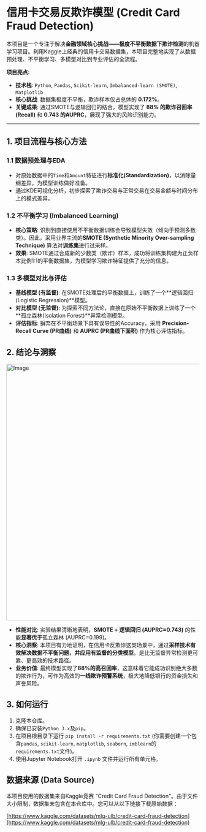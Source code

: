 # 信用卡交易反欺诈模型 (Credit Card Fraud Detection)

本项目是一个专注于解决**金融领域核心挑战——极度不平衡数据下欺诈检测**的机器学习项目。利用Kaggle上经典的信用卡交易数据集，本项目完整地实现了从数据预处理、不平衡学习、多模型对比到专业评估的全流程。

**项目亮点:**
*   **技术栈**: `Python`, `Pandas`, `Scikit-learn`, `Imbalanced-learn (SMOTE)`, `Matplotlib`
*   **核心挑战**: 数据集极度不平衡，欺诈样本仅占总体的 **0.172%**。
*   **关键成果**: 通过SMOTE与逻辑回归的结合，模型实现了 **88% 的欺诈召回率(Recall)** 和 **0.743 的AUPRC**，展现了强大的风险识别能力。

---

## 1. 项目流程与核心方法

### 1.1 数据预处理与EDA
*   对原始数据中的`Time`和`Amount`特征进行**标准化(Standardization)**，以消除量纲差异，为模型训练做好准备。
*   通过KDE可视化分析，初步探索了欺诈交易与正常交易在交易金额与时间分布上的模式差异。

### 1.2 不平衡学习 (Imbalanced Learning)
*   **核心策略**: 识别到直接使用不平衡数据训练会导致模型失效（倾向于预测多数类）。因此，采用业界主流的**SMOTE (Synthetic Minority Over-sampling Technique)** 算法对**训练集**进行过采样。
*   **效果**: SMOTE通过合成新的少数类（欺诈）样本，成功将训练集构建为正负样本比例1:1的平衡数据集，为模型学习欺诈特征提供了充分的信息。

### 1.3 多模型对比与评估
*   **基线模型 (有监督)**: 在SMOTE处理后的平衡数据上，训练了一个**逻辑回归(Logistic Regression)**模型。
*   **对比模型 (无监督)**: 为探索不同方法论，直接在原始不平衡数据上训练了一个**孤立森林(Isolation Forest)**异常检测模型。
*   **评估指标**: 摒弃在不平衡场景下具有误导性的Accuracy，采用 **Precision-Recall Curve (PR曲线)** 和 **AUPRC (PR曲线下面积)** 作为核心评估指标。

## 2. 结论与洞察

<img width="954" height="669" alt="Image" src="https://github.com/user-attachments/assets/43ac6e51-30e6-488b-800a-08b95dba3713" />


*   **性能对比**: 实验结果清晰地表明，**SMOTE + 逻辑回归 (AUPRC=0.743)** 的性能**显著优于**孤立森林 (AUPRC=0.199)。
*   **核心洞察**: 本项目有力地证明，在信用卡反欺诈这类场景中，通过**采样技术有效解决数据不平衡问题，并应用有监督的分类模型**，是比无监督异常检测更可靠、更高效的技术路径。
*   **业务价值**: 最终模型实现了**88%的高召回率**，这意味着它能成功识别绝大多数的欺诈行为，可作为高效的**一线欺诈预警系统**，极大地降低银行的资金损失和声誉风险。

## 3. 如何运行
1.  克隆本仓库。
2.  确保已安装`Python 3.x`及`pip`。
3.  在项目根目录下运行 `pip install -r requirements.txt` (你需要创建一个包含`pandas`, `scikit-learn`, `matplotlib`, `seaborn`, `imblearn`的`requirements.txt`文件)。
4.  使用Jupyter Notebook打开 `.ipynb` 文件并运行所有单元格。

## 数据来源 (Data Source)

本项目使用的数据集来自Kaggle竞赛 "Credit Card Fraud Detection"。由于文件大小限制，数据集未包含在本仓库中。您可以从以下链接下载原始数据：

[https://www.kaggle.com/datasets/mlg-ulb/credit-card-fraud-detection](https://www.kaggle.com/datasets/mlg-ulb/credit-card-fraud-detection)
